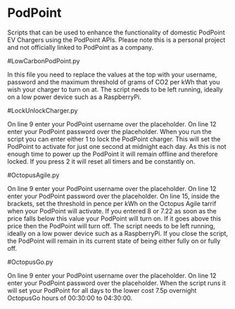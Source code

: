 # PodPoint
Scripts that can be used to enhance the functionality of domestic PodPoint EV Chargers using the PodPoint APIs. Please note this is a personal project and not officially linked to PodPoint as a company.

#LowCarbonPodPoint.py

In this file you need to replace the values at the top with your username, password and the maximum threshold of grams of CO2 per kWh that you wish your charger to turn on at. The script needs to be left running, ideally on a low power device such as a RaspberryPi.

#LockUnlockCharger.py

On line 9 enter your PodPoint username over the placeholder. On line 12 enter your PodPoint password over the placeholder.
When you run the script you can enter either 1 to lock the PodPoint charger. This will set the PodPoint to activate for just one second at midnight each day. As this is not enough time to power up the PodPoint it will remain offline and therefore locked. If you press 2 it will reset all timers and be constantly on.

#OctopusAgile.py

On line 9 enter your PodPoint username over the placeholder. On line 12 enter your PodPoint password over the placeholder. On line 15, inside the brackets, set the threshold in pence per kWh on the Octopus Agile tarrif when your PodPoint will activate. If you entered 8 or 7.22 as soon as the price falls below this value your PodPoint will turn on. If it goes above this price then the PodPoint will turn off. The script needs to be left running, ideally on a low power device such as a RaspberryPi. If you close the script, the PodPoint will remain in its current state of being either fully on or fully off.

#OctopusGo.py

On line 9 enter your PodPoint username over the placeholder. On line 12 enter your PodPoint password over the placeholder. When the script runs it will set your PodPoint for all days to the lower cost 7.5p overnight OctopusGo hours of 00:30:00 to 04:30:00.
